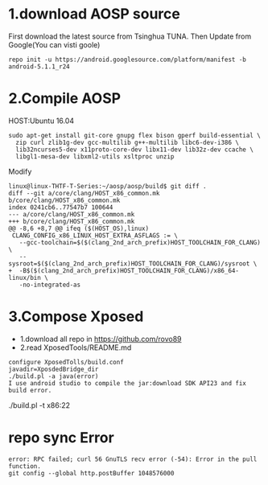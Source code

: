 # 1.download AOSP source
First download the latest source from Tsinghua TUNA.
Then Update from Google(You can visti goole)
```
repo init -u https://android.googlesource.com/platform/manifest -b android-5.1.1_r24
```
# 2.Compile AOSP
HOST:Ubuntu 16.04
```
sudo apt-get install git-core gnupg flex bison gperf build-essential \
  zip curl zlib1g-dev gcc-multilib g++-multilib libc6-dev-i386 \
  lib32ncurses5-dev x11proto-core-dev libx11-dev lib32z-dev ccache \
  libgl1-mesa-dev libxml2-utils xsltproc unzip
  ```
Modify 
```
linux@linux-THTF-T-Series:~/aosp/aosp/build$ git diff .
diff --git a/core/clang/HOST_x86_common.mk b/core/clang/HOST_x86_common.mk
index 0241cb6..77547b7 100644
--- a/core/clang/HOST_x86_common.mk
+++ b/core/clang/HOST_x86_common.mk
@@ -8,6 +8,7 @@ ifeq ($(HOST_OS),linux)
 CLANG_CONFIG_x86_LINUX_HOST_EXTRA_ASFLAGS := \
   --gcc-toolchain=$($(clang_2nd_arch_prefix)HOST_TOOLCHAIN_FOR_CLANG) \
   --sysroot=$($(clang_2nd_arch_prefix)HOST_TOOLCHAIN_FOR_CLANG)/sysroot \
+  -B$($(clang_2nd_arch_prefix)HOST_TOOLCHAIN_FOR_CLANG)/x86_64-linux/bin \
   -no-integrated-as
```
# 3.Compose Xposed
 - 1.download all repo in https://github.com/rovo89
 - 2.read XposedTools/README.md
 ```
 configure XposedTolls/build.conf
 javadir=XposdedBridge_dir
 ./build.pl -a java(error)
 I use android studio to compile the jar:download SDK API23 and fix build error.
 ```
 ./build.pl -t x86:22
 
 # repo sync Error
 ```
 error: RPC failed; curl 56 GnuTLS recv error (-54): Error in the pull function.
 git config --global http.postBuffer 1048576000
 ```
